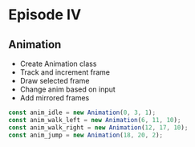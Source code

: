 # Episode IV

## Animation
- Create Animation class
- Track and increment frame
- Draw selected frame
- Change anim based on input
- Add mirrored frames
```ts
const anim_idle = new Animation(0, 3, 1);
const anim_walk_left = new Animation(6, 11, 10);
const anim_walk_right = new Animation(12, 17, 10);
const anim_jump = new Animation(18, 20, 2);
```